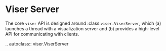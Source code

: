 # Viser Server

The core `viser` API is designed around :class:`viser.ViserServer`, which (a)
launches a thread with a visualization server and (b) provides a high-level API
for communicating with clients.

<!-- prettier-ignore-start -->

.. autoclass:: viser.ViserServer

<!-- prettier-ignore-end -->
